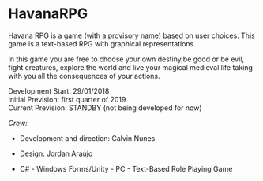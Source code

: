 # HavanaRPG

Havana RPG is a game (with a provisory name) based on user choices.
This game is a text-based RPG with graphical representations.

In this game you are free to choose your own destiny,be good or be evil, fight creatures, explore the world and live your magical medieval life taking with you all the consequences of your actions.

Development Start: 29/01/2018<br>
Initial Prevision: first quarter of 2019<br>
Current Prevision: STANDBY (not being developed for now)

_Crew:_ 
- Development and direction: Calvin Nunes
- Design: Jordan Araújo

- C# - Windows Forms/Unity - PC - Text-Based Role Playing Game
